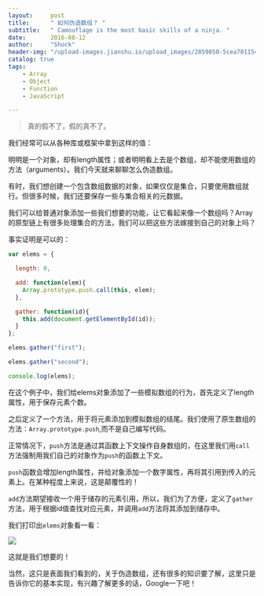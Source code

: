 ```yaml
---
layout:     post
title:      " 如何伪造数组？ "
subtitle:   " Camouflage is the most basic skills of a ninja. "
date:       2016-08-12
author:     "Shock"
header-img: "/upload-images.jianshu.io/upload_images/2859850-5cea7011542ce57d.jpg?imageMogr2/auto-orient/strip%7CimageView2/2/w/1240"
catalog: true
tags:
    - Array
    - Object
    - Function
    - JavaScript

---
```


> 真的假不了，假的真不了。

我们经常可以从各种库或框架中拿到这样的值：

明明是一个对象，却有length属性；或者明明看上去是个数组，却不能使用数组的方法（arguments）。我们今天就来聊聊怎么伪造数组。

有时，我们想创建一个包含数组数据的对象，如果仅仅是集合，只要使用数组就行。但很多时候，我们还要保存一些与集合相关的元数据。

我们可以给普通对象添加一些我们想要的功能，让它看起来像一个数组吗？Array的原型链上有很多处理集合的方法，我们可以把这些方法嫁接到自己的对象上吗？

事实证明是可以的：

```javascript
var elems = {

  length: 0,                                                

  add: function(elem){                                      
    Array.prototype.push.call(this, elem);
  },

  gather: function(id){                                     
    this.add(document.getElementById(id));
  }
};

elems.gather("first");                                     

elems.gather("second");              

console.log(elems);                   
```

在这个例子中，我们给elems对象添加了一些模拟数组的行为，首先定义了length属性，用于保存元素个数。

之后定义了一个方法，用于将元素添加到模拟数组的结尾。我们使用了原生数组的方法：`Array.prototype.push`,而不是自己编写代码。

正常情况下，`push`方法是通过其函数上下文操作自身数组的，在这里我们用`call`方法强制用我们自己的对象作为`push`的函数上下文。

`push`函数会增加length属性，并给对象添加一个数字属性，再将其引用到传入的元素上。在某种程度上来说，这是颠覆性的！

`add`方法期望接收一个用于储存的元素引用，所以，我们为了方便，定义了`gather`方法，用于根据id值查找对应元素，并调用`add`方法将其添加到储存中。

我们打印出`elems`对象看一看：

![](https://upload-images.jianshu.io/upload_images/2859850-bd6b647f0354c477.png?imageMogr2/auto-orient/strip%7CimageView2/2/w/1240)

这就是我们想要的！

当然，这只是表面我们看到的，关于伪造数组，还有很多的知识要了解，这里只是告诉你它的基本实现，有兴趣了解更多的话，Google一下吧！
